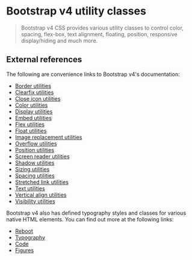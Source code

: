 # Bootstrap v4 utility classes

> Bootstrap v4 CSS provides various utility classes to control color, spacing, flex-box, text
> alignment, floating, position, responsive display/hiding and much more.

## External references

The following are convenience links to Bootstrap v4's documentation:

- [Border utilities](https://getbootstrap.com/docs/4.5/utilities/borders/)
- [Clearfix utilities](https://getbootstrap.com/docs/4.5/utilities/clearfix/)
- [Close icon utilities](https://getbootstrap.com/docs/4.5/utilities/close-icon/)
- [Color utilities](https://getbootstrap.com/docs/4.5/utilities/colors/)
- [Display utilities](https://getbootstrap.com/docs/4.5/utilities/display/)
- [Embed utilities](https://getbootstrap.com/docs/4.5/utilities/embed/)
- [Flex utilities](https://getbootstrap.com/docs/4.5/utilities/flex/)
- [Float utilities](https://getbootstrap.com/docs/4.5/utilities/float/)
- [Image replacement utilities](https://getbootstrap.com/docs/4.5/utilities/image-replacement/)
- [Overflow utilities](https://getbootstrap.com/docs/4.5/utilities/overflow/)
- [Position utilities](https://getbootstrap.com/docs/4.5/utilities/position/)
- [Screen reader utilities](https://getbootstrap.com/docs/4.5/utilities/screen-readers/)
- [Shadow utilities](https://getbootstrap.com/docs/4.5/utilities/shadows/)
- [Sizing utilities](https://getbootstrap.com/docs/4.5/utilities/sizing/)
- [Spacing utilities](https://getbootstrap.com/docs/4.5/utilities/spacing/)
- [Stretched link utilities](https://getbootstrap.com/docs/4.5/utilities/stretched-link/)
- [Text utilities](https://getbootstrap.com/docs/4.5/utilities/text/)
- [Vertical align utilities](https://getbootstrap.com/docs/4.5/utilities/vertical-align/)
- [Visibility utilities](https://getbootstrap.com/docs/4.5/utilities/visibility/)

Bootstrap v4 also has defined typography styles and classes for various native HTML elements. You
can find out more at the following links:

- [Reboot](https://getbootstrap.com/docs/4.5/content/reboot/)
- [Typography](https://getbootstrap.com/docs/4.5/content/typography/)
- [Code](https://getbootstrap.com/docs/4.5/content/code/)
- [Figures](https://getbootstrap.com/docs/4.5/content/figures/)
